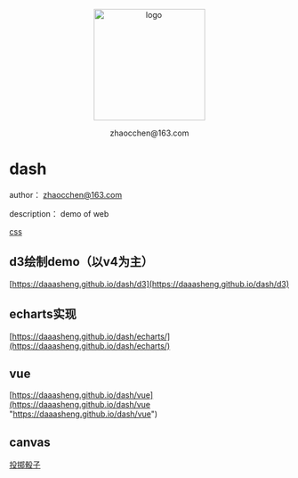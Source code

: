 <p align="center">
	<img width="200" height="200" src="assets/img/logo.png" alt="logo">
	<p align="center">zhaocchen@163.com</p>
</p>


# dash

author： zhaocchen@163.com

description： demo of web

[css](https://daaasheng.github.io/dash/css)

## d3绘制demo（以v4为主）

[https://daaasheng.github.io/dash/d3](https://daaasheng.github.io/dash/d3)

## echarts实现

[https://daaasheng.github.io/dash/echarts/](https://daaasheng.github.io/dash/echarts/)

## vue

[https://daaasheng.github.io/dash/vue](https://daaasheng.github.io/dash/vue "https://daaasheng.github.io/dash/vue")

## canvas

[投掷骰子](https://daaasheng.github.io/dash/game/craps/craps.html)



    

